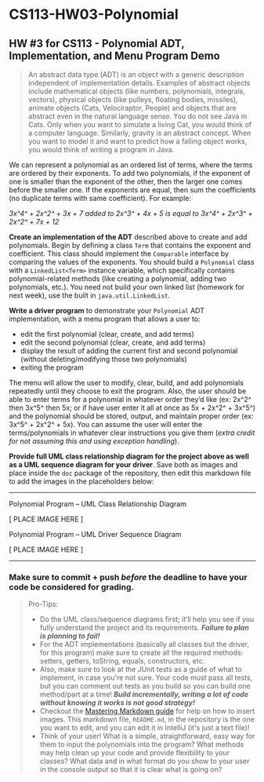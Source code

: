 # CS113-HW03-Polynomial
## HW #3 for CS113 - Polynomial ADT, Implementation, and Menu Program Demo

> An abstract data type (ADT) is an object with a generic description independent of implementation details.  Examples of abstract objects include mathematical objects (like numbers, polynomials, integrals, vectors), physical objects (like pulleys, floating bodies, missiles), animate objects (Cats, Velociraptor, People) and objects that are abstract even in the natural language sense. You do not see Java in Cats. Only when you want to simulate a living Cat, you would think of a computer language. Similarly, gravity is an abstract concept. When you want to model it and want to predict how a falling object works, you would think of writing a program in Java.

We can represent a polynomial as an ordered list of terms, where the terms are ordered by their exponents. To add two polynomials,  if the exponent of one is smaller than the exponent of the other, then the larger one comes before the smaller one.  If the exponents are equal, then sum the coefficients (no duplicate terms with same coefficient).  For example:

*3x^4^ + 2x^2^ + 3x + 7 added to 2x^3^ + 4x + 5 is equal to 3x^4^ + 2x^3^ + 2x^2^ + 7x + 12*

**Create an implementation of the ADT** described above to create and add polynomials.  Begin by defining a class `Term` that contains the exponent and coefficient.  This class should implement the `Comparable` interface by comparing the values of the exponents.  You should build a `Polynomial` class with a `LinkedList<Term>` instance variable, which specifically contains polynomial-related methods (like creating a polynomial, adding two polynomials, etc.).  You need not build your own linked list (homework for next week), use the built in `java.util.LinkedList`.  

**Write a driver program** to demonstrate your `Polynomial` ADT implementation, with a menu program that allows a user to:

- edit the first polynomial (clear, create, and add terms)
- edit the second polynomial (clear, create, and add terms)
- display the result of adding the current first and second polynomial (without deleting/modifying those two polynomials)
- exiting the program

The menu will allow the user to modify, clear, build, and add polynomials repeatedly until they choose to exit the program.  Also, the user should be able to enter terms for a polynomial in whatever order they’d like (ex: 2x^2^ then 3x^5^ then 5x; or if have user enter it all at once as 5x + 2x^2^ + 3x^5^) and the polynomial should be stored, output, and maintain proper order (ex: 3x^5^ + 2x^2^ + 5x).  You can assume the user will enter the terms/polynomials in whatever clear instructions you give them (*extra credit for not assuming this and using exception handling*).

**Provide full UML class relationship diagram for the project above as well as a UML sequence diagram for your driver**. Save both as images and place inside the `doc` package of the repository, then edit this markdown file to add the images in the placeholders below:


----------


Polynomial Program – UML Class Relationship Diagram

[ PLACE IMAGE HERE ]

Polynomial Program – UML Driver Sequence Diagram

[ PLACE IMAGE HERE ]


----------


### Make sure to commit + push *before* the deadline to have your code be considered for grading.

>Pro-Tips:
>- Do the UML class/sequence diagrams first; it’ll help you see if you fully understand the project and its requirements.  ***Failure to plan is planning to fail!***
>- For the ADT implementations (basically all classes but the driver, for this program) make sure to create all the required methods: setters, getters, toString, equals, constructors, etc.
>- Also, make sure to look at the JUnit tests as a guide of what to implement, in case you're not sure.  Your code must pass all tests, but you can comment out tests as you build so you can build one method/part at a time! ***Build incrementally, writing a lot of code without knowing it works is not good strategy!***
>- Checkout the [Mastering Markdown guide](https://guides.github.com/features/mastering-markdown/) for help on how to insert images.  This markdown file, `README.md`, in the repository is the one you want to edit, and you can edit it in IntelliJ (it's just a text file)!
>- Think of your user! What is a simple, straightforward, easy way for them to input the polynomials into the program? What methods may help clean up your code and provide flexibility to your classes?  What data and in what format do you show to your user in the console output so that it is clear what is going on?